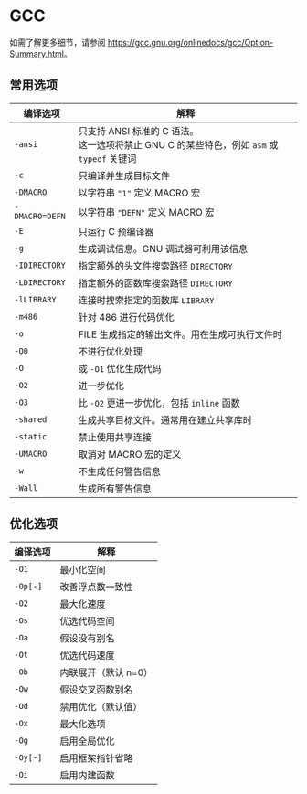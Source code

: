 # GCC

如需了解更多细节，请参阅 <https://gcc.gnu.org/onlinedocs/gcc/Option-Summary.html>。

## 常用选项

| 编译选项       | 解释                                                         |
| -------------- | ------------------------------------------------------------ |
| `-ansi`        | 只支持 ANSI 标准的 C 语法。<br>这一选项将禁止 GNU C 的某些特色，例如 `asm` 或 `typeof` 关键词 |
| `-c`           | 只编译并生成目标文件                                         |
| `-DMACRO`      | 以字符串 `"1"` 定义 MACRO 宏                                 |
| `-DMACRO=DEFN` | 以字符串 `"DEFN"` 定义 MACRO 宏                               |
| `-E`           | 只运行 C 预编译器                                            |
| `-g`           | 生成调试信息。GNU 调试器可利用该信息                         |
| `-IDIRECTORY`  | 指定额外的头文件搜索路径 `DIRECTORY`                         |
| `-LDIRECTORY`  | 指定额外的函数库搜索路径 `DIRECTORY`                         |
| `-lLIBRARY`    | 连接时搜索指定的函数库 `LIBRARY`                             |
| `-m486`        | 针对 486 进行代码优化                                        |
| `-o`           | FILE 生成指定的输出文件。用在生成可执行文件时                |
| `-O0`          | 不进行优化处理                                               |
| `-O`           | 或 `-O1` 优化生成代码                                        |
| `-O2`          | 进一步优化                                                   |
| `-O3`          | 比 `-O2` 更进一步优化，包括 `inline` 函数                    |
| `-shared`      | 生成共享目标文件。通常用在建立共享库时                       |
| `-static`      | 禁止使用共享连接                                             |
| `-UMACRO`      | 取消对 MACRO 宏的定义                                        |
| `-w`           | 不生成任何警告信息                                           |
| `-Wall`        | 生成所有警告信息                                             |

## 优化选项

| 编译选项 | 解释                 |
| -------- | -------------------- |
| `-O1`    | 最小化空间           |
| `-Op[-]` | 改善浮点数一致性     |
| `-O2`    | 最大化速度           |
| `-Os`    | 优选代码空间         |
| `-Oa`    | 假设没有别名         |
| `-Ot`    | 优选代码速度         |
| `-Ob`    | 内联展开（默认 n=0） |
| `-Ow`    | 假设交叉函数别名     |
| `-Od`    | 禁用优化（默认值）   |
| `-Ox`    | 最大化选项           |
| `-Og`    | 启用全局优化         |
| `-Oy[-]` | 启用框架指针省略     |
| `-Oi`    | 启用内建函数         |
